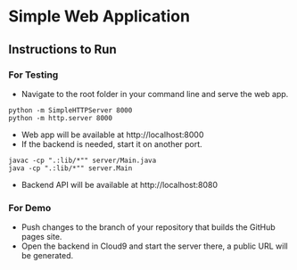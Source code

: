 # Simple Web Application

## Instructions to Run

### For Testing
- Navigate to the root folder in your command line and serve the web app.
```
python -m SimpleHTTPServer 8000
python -m http.server 8000
```
- Web app will be available at http://localhost:8000
- If the backend is needed, start it on another port.
```
javac -cp ".:lib/*"" server/Main.java
java -cp ".:lib/*"" server.Main
```
- Backend API will be available at http://localhost:8080

### For Demo
- Push changes to the branch of your repository that builds the GitHub pages site.
- Open the backend in Cloud9 and start the server there, a public URL will be generated.